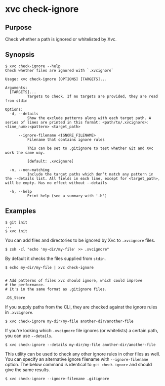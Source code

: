 # xvc check-ignore

## Purpose

Check whether a path is ignored or whitelisted by Xvc.

## Synopsis

```console
$ xvc check-ignore --help
Check whether files are ignored with `.xvcignore`

Usage: xvc check-ignore [OPTIONS] [TARGETS]...

Arguments:
  [TARGETS]...
          Targets to check. If no targets are provided, they are read from stdin

Options:
  -d, --details
          Show the exclude patterns along with each target path. A series of lines are printed in this format: <path/to/.xvcignore>:<line_num>:<pattern> <target_path>

      --ignore-filename <IGNORE_FILENAME>
          Filename that contains ignore rules

          This can be set to .gitignore to test whether Git and Xvc work the same way.

          [default: .xvcignore]

  -n, --non-matching
          Include the target paths which don’t match any pattern in the --details list. All fields in each line, except for <target_path>, will be empty. Has no effect without --details

  -h, --help
          Print help (see a summary with '-h')

```

## Examples

```console
$ git init
...
$ xvc init
```

You can add files and directories to be ignored by Xvc to `.xvcignore` files.

```console
$ zsh -cl "echo 'my-dir/my-file' >> .xvcignore"
```

By default it checks the files supplied from `stdin`.

```console
$ echo my-dir/my-file | xvc check-ignore
```

```console

# Add patterns of files xvc should ignore, which could improve
# the performance.
# It's in the same format as .gitignore files.

.DS_Store

```

If you supply paths from the CLI, they are checked against the ignore rules in `.xvcignore`.

```console
$ xvc check-ignore my-dir/my-file another-dir/another-file

```

If you're looking which `.xvcignore` file ignores (or whitelists) a certain path, you can use `--details`.

```console
$ xvc check-ignore --details my-dir/my-file another-dir/another-file

```

This utility can be used to check any other ignore rules in other files as well.
You can specify an alternative ignore filename with `--ignore-filename` option.
The below command is identical to `git check-ignore` and should give the same results.

```console
$ xvc check-ignore --ignore-filename .gitignore

```
